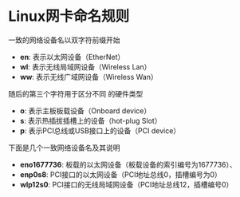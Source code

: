# Linux网卡命名规则



一致的网络设备名以双字符前缀开始

- **en**: 表示以太网设备（EtherNet）
- **wl**: 表示无线局域网设备（Wireless Lan）
- **ww**: 表示无线广域网设备（Wireless Wan）



随后的第三个字符用于区分不同 的硬件类型

- **o**: 表示主板板载设备（Onboard device）
- **s**: 表示热插拔插槽上的设备（hot-plug Slot）
- **p**: 表示PCI总线或USB接口上的设备（PCI device）



下面是几个一致网络设备名及其说明

- **eno1677736**: 板载的以太网设备（板载设备的索引编号为1677736）、
- **enp0s8**: PCI接口的以太网设备（PCI地址总线0，插槽编号为0）
- **wlp12s0**: PCI接口的无线局域网设备（PCI地址总线12，插槽编号0）

